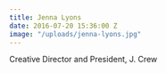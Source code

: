 ```yaml
---
title: Jenna Lyons
date: 2016-07-20 15:36:00 Z
image: "/uploads/jenna-lyons.jpg"
---
```


Creative Director and President, J. Crew
